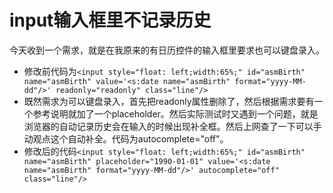 # input输入框里不记录历史  
今天收到一个需求，就是在我原来的有日历控件的输入框里要求也可以键盘录入。  
* 修改前代码为`<input style="float: left;width:65%;" id="asmBirth" name="asmBirth" value='<s:date name="asmBirth" format="yyyy-MM-dd"/>' readonly="readonly" class="line"/>`  
* 既然需求为可以键盘录入，首先把readonly属性删除了，然后根据需求要有一个参考说明就加了一个placeholder。然后实际测试时又遇到一个问题，就是浏览器的自动记录历史会在输入的时候出现补全框。然后上网查了一下可以手动观点这个自动补全。代码为autocomplete="off"。  
* 修改后的代码`<input style="float: left;width:65%;" id="asmBirth" name="asmBirth" placeholder="1990-01-01" value='<s:date name="asmBirth" format="yyyy-MM-dd"/>' autocomplete="off" class="line"/>`
